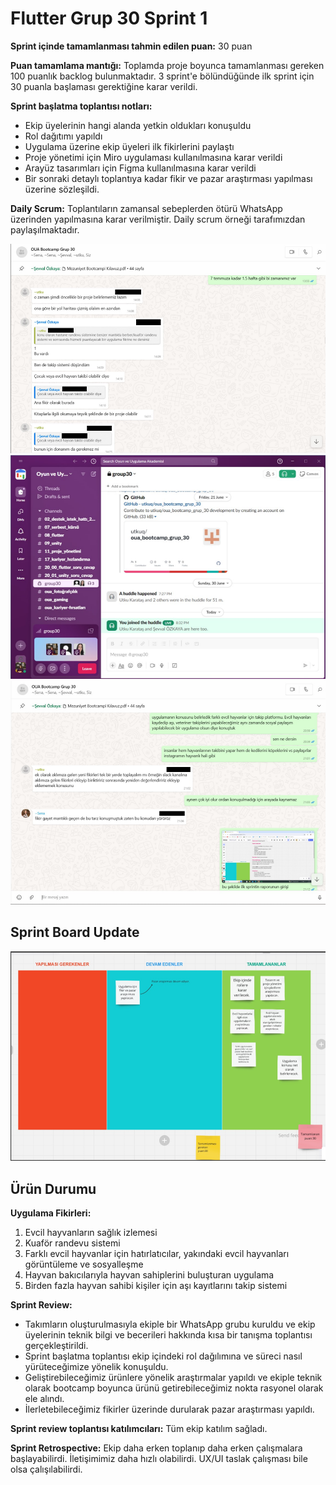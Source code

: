 # Flutter Grup 30 Sprint 1

**Sprint içinde tamamlanması tahmin edilen puan:** 30 puan

**Puan tamamlama mantığı:** Toplamda proje boyunca tamamlanması gereken 100 puanlık backlog bulunmaktadır. 3 sprint'e bölündüğünde ilk sprint için 30 puanla başlaması gerektiğine karar verildi.

**Sprint başlatma toplantısı notları:**
- Ekip üyelerinin hangi alanda yetkin oldukları konuşuldu
- Rol dağıtımı yapıldı
- Uygulama üzerine ekip üyeleri ilk fikirlerini paylaştı
- Proje yönetimi için Miro uygulaması kullanılmasına karar verildi
- Arayüz tasarımları için Figma kullanılmasına karar verildi
- Bir sonraki detaylı toplantıya kadar fikir ve pazar araştırması yapılması üzerine sözleşildi.

**Daily Scrum:** Toplantıların zamansal sebeplerden ötürü WhatsApp üzerinden yapılmasına karar verilmiştir. Daily scrum örneği tarafımızdan paylaşılmaktadır.

![Daily Scrum Image 1](sprint_1_images/daily_scrum_image_1.png)
![Daily Scrum Image 2](sprint_1_images/daily_scrum_image_2.png)
![Daily Scrum Image 3](sprint_1_images/daily_scrum_image_3.png)

## Sprint Board Update
![Daily Scrum Image 4](sprint_1_images/daily_scrum_image_4.png)

## Ürün Durumu
**Uygulama Fikirleri:**
1. Evcil hayvanların sağlık izlemesi
2. Kuaför randevu sistemi
3. Farklı evcil hayvanlar için hatırlatıcılar, yakındaki evcil hayvanları görüntüleme ve sosyalleşme
4. Hayvan bakıcılarıyla hayvan sahiplerini buluşturan uygulama
5. Birden fazla hayvan sahibi kişiler için aşı kayıtlarını takip sistemi

**Sprint Review:**
- Takımların oluşturulmasıyla ekiple bir WhatsApp grubu kuruldu ve ekip üyelerinin teknik bilgi ve becerileri hakkında kısa bir tanışma toplantısı gerçekleştirildi.
- Sprint başlatma toplantısı ekip içindeki rol dağılımına ve süreci nasıl yürüteceğimize yönelik konuşuldu.
- Geliştirebileceğimiz ürünlere yönelik araştırmalar yapıldı ve ekiple teknik olarak bootcamp boyunca ürünü getirebileceğimiz nokta rasyonel olarak ele alındı.
- İlerletebileceğimiz fikirler üzerinde durularak pazar araştırması yapıldı.

**Sprint review toplantısı katılımcıları:** Tüm ekip katılım sağladı.

**Sprint Retrospective:** Ekip daha erken toplanıp daha erken çalışmalara başlayabilirdi. İletişimimiz daha hızlı olabilirdi. UX/UI taslak çalışması bile olsa çalışılabilirdi.
